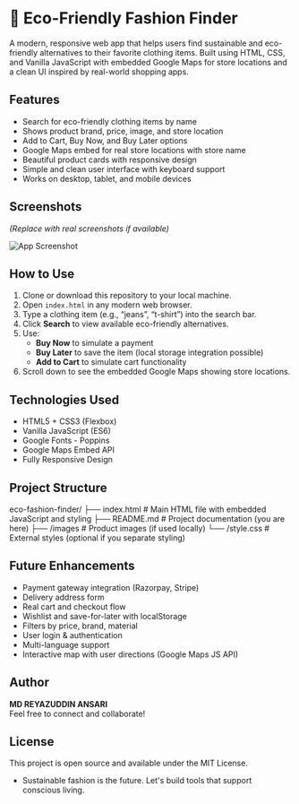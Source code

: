 # 🌿 Eco-Friendly Fashion Finder

A modern, responsive web app that helps users find sustainable and eco-friendly alternatives to their favorite clothing items. Built using HTML, CSS, and Vanilla JavaScript with embedded Google Maps for store locations and a clean UI inspired by real-world shopping apps.

## Features

- Search for eco-friendly clothing items by name
- Shows product brand, price, image, and store location
- Add to Cart, Buy Now, and Buy Later options
- Google Maps embed for real store locations with store name
- Beautiful product cards with responsive design
- Simple and clean user interface with keyboard support
- Works on desktop, tablet, and mobile devices

## Screenshots

*(Replace with real screenshots if available)*

![App Screenshot](https://via.placeholder.com/800x400.png?text=Eco-Friendly+Fashion+Finder+Screenshot)

## How to Use

1. Clone or download this repository to your local machine.
2. Open `index.html` in any modern web browser.
3. Type a clothing item (e.g., “jeans”, “t-shirt”) into the search bar.
4. Click **Search** to view available eco-friendly alternatives.
5. Use:
   - **Buy Now** to simulate a payment
   - **Buy Later** to save the item (local storage integration possible)
   - **Add to Cart** to simulate cart functionality
6. Scroll down to see the embedded Google Maps showing store locations.

## Technologies Used

- HTML5 + CSS3 (Flexbox)
- Vanilla JavaScript (ES6)
- Google Fonts - Poppins
- Google Maps Embed API
- Fully Responsive Design

## Project Structure
eco-fashion-finder/
├── index.html # Main HTML file with embedded JavaScript and styling
├── README.md # Project documentation (you are here)
├── /images # Product images (if used locally)
└── /style.css # External styles (optional if you separate styling)

## Future Enhancements

- Payment gateway integration (Razorpay, Stripe)
- Delivery address form
- Real cart and checkout flow
- Wishlist and save-for-later with localStorage
- Filters by price, brand, material
- User login & authentication
- Multi-language support
- Interactive map with user directions (Google Maps JS API)



## Author

**MD REYAZUDDIN ANSARI**  
Feel free to connect and collaborate!

## License

This project is open source and available under the MIT License.

* Sustainable fashion is the future. Let's build tools that support conscious living.
